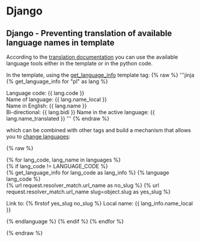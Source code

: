 # Django

## Django - Preventing translation of available language names in template

According to the [translation documentation](https://docs.djangoproject.com/en/dev/topics/i18n/translation/) you can use the available language tools either in the template or in the python code.

In the template, using the [get_language_info](https://docs.djangoproject.com/en/dev/topics/i18n/translation/#get-language-info) template tag:
{% raw %}
'''jinja
{% get_language_info for "pl" as lang %}

Language code: {{ lang.code }}<br />
Name of language: {{ lang.name_local }}<br />
Name in English: {{ lang.name }}<br />
Bi-directional: {{ lang.bidi }}
Name in the active language: {{ lang.name_translated }}
'''
{% endraw %}

which can be combined with other tags and build a mechanism that allows you to [change languages](https://docs.djangoproject.com/en/dev/topics/i18n/translation/#switching-language-in-templates):

{% raw %}

{% for lang_code, lang_name in languages %}  
   {% if lang_code != LANGUAGE_CODE %}      
     {% get_language_info for lang_code as lang_info %}
     {% language lang_code %}                            
     {% url request.resolver_match.url_name as no_slug %}
     {% url request.resolver_match.url_name slug=object.slug as yes_slug %}  
     <p>Link to: {% firstof yes_slug no_slug %} Local name: {{ lang_info.name_local }}</p>
     {% endlanguage %}
   {% endif %}
 {% endfor %}

{% endraw %}
